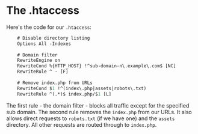 # The .htaccess

Here's the code for our ``.htaccess``:
````hx
    # Disable directory listing
    Options All -Indexes 
    
    # Domain filter
    RewriteEngine on 
    RewriteCond %{HTTP_HOST} !^sub-domain-n\.example\.com$ [NC] 
    RewriteRule ^ - [F] 
    
    # Remove index.php from URLs
    RewriteCond $1 !^(index\.php|assets|robots\.txt) 
    RewriteRule ^(.*)$ index.php/$1 [L]
````

The first rule - the domain filter - blocks all traffic except for the specified sub domain.
The second rule removes the ``index.php`` from our URLs. It also allows direct requests to ``robots.txt`` (if we have one) and the ``assets`` directory. All other requests are routed through to ``index.php``.

